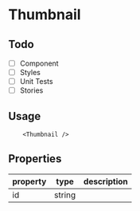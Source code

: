 # Thumbnail

## Todo

- [ ] Component
- [ ] Styles
- [ ] Unit Tests
- [ ] Stories

## Usage

```tsx
    <Thumbnail />
```

## Properties
| property | type   | description |
|----------|--------|-------------|
| id       | string |             |
